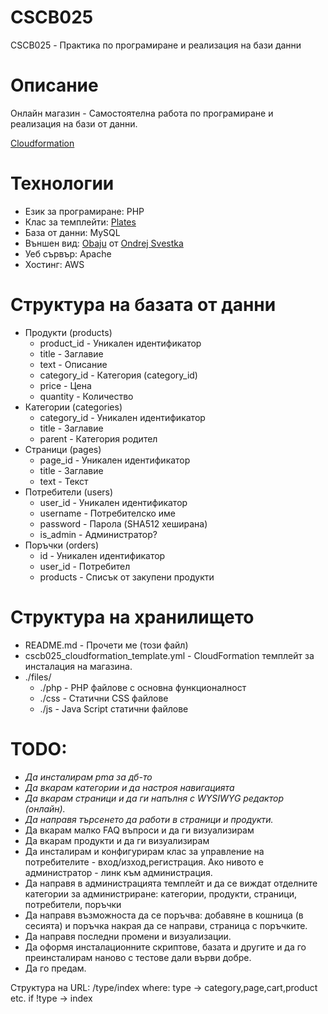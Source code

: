 # CSCB025
CSCB025 - Практика по програмиране и реализация на бази данни

# Описание
Онлайн магазин - Самостоятелна работа по програмиране и реализация на бази от данни.

[Cloudformation](https://eu-west-1.console.aws.amazon.com/cloudformation/home?region=eu-west-1#/stacks/create/review?templateURL=https://raw.githubusercontent.com/miglen/CSCB025/master/cscb025_cloudformation_template.yml&stackName=cscb025)

# Технологии
 * Език за програмиране: PHP
  * Клас за темплейти: [Plates](http://platesphp.com/)
 * База от данни: MySQL
 * Външен вид: [Obaju](https://bootstrapious.com/p/obaju-e-commerce-template) от [Ondrej Svestka](http://ondrejsvestka.cz/)
 * Уеб сървър: Apache
 * Хостинг: AWS

# Структура на базата от данни

 * Продукти (products)
   * product_id - Уникален идентификатор
   * title - Заглавие
   * text - Описание
   * category_id - Категория (category_id)
   * price - Цена
   * quantity - Количество
 * Категории (categories)
   * category_id - Уникален идентификатор
   * title - Заглавие
   * parent - Категория родител
 * Страници (pages)
   * page_id - Уникален идентификатор
   * title - Заглавие
   * text - Текст
 * Потребители (users)
   * user_id - Уникален идентификатор
   * username - Потребителско име
   * password - Парола (SHA512 хеширана)
   * is_admin - Администратор?
 * Поръчки (orders)
   * id - Уникален идентификатор
   * user_id - Потребител
   * products - Списък от закупени продукти

# Структура на хранилището

 * README.md - Прочети ме (този файл)
 * cscb025_cloudformation_template.yml - CloudFormation темплейт за инсталация на магазина.
 * ./files/
   * ./php - PHP файлове с основна функционалност
   * ./css - Статични CSS файлове 
   * ./js - Java Script статични файлове

# TODO:
 * _Да инсталирам pma за дб-то_
 * _Да вкарам категории и да настроя навигацията_
 * _Да вкарам страници и да ги напълня с WYSIWYG редактор (онлайн)._
 * _Да направя търсенето да работи в страници и продукти._
 * Да вкарам малко FAQ въпроси и да ги визуализирам
 * Да вкарам продукти и да ги визуализирам
 * Да инсталирам и конфигурирам клас за управление на потребителите - вход/изход,регистрация. Ако нивото е администратор - линк към администрация.
 * Да направя в администрацията темплейт и да се виждат отделните категории за администриране: категории, продукти, страници, потребители, поръчки
 * Да направя възможноста да се поръчва: добавяне в кошница (в сесията) и поръчка накрая да се направи, страница с поръчките.
 * Да направя последни промени и визуализации.
 * Да оформя инсталационните скриптове, базата и другите и да го преинсталирам наново с тестове дали върви добре.
 * Да го предам.

Структура на URL:
/type/index
where:
type -> category,page,cart,product etc.
if !type -> index
